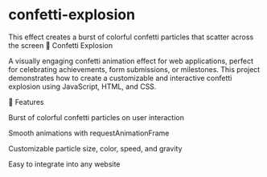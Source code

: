 # confetti-explosion
This effect creates a burst of colorful confetti particles that scatter across the screen
🎉 Confetti Explosion

A visually engaging confetti animation effect for web applications, perfect for celebrating achievements, form submissions, or milestones. This project demonstrates how to create a customizable and interactive confetti explosion using JavaScript, HTML, and CSS.

📌 Features

Burst of colorful confetti particles on user interaction

Smooth animations with requestAnimationFrame

Customizable particle size, color, speed, and gravity

Easy to integrate into any website


